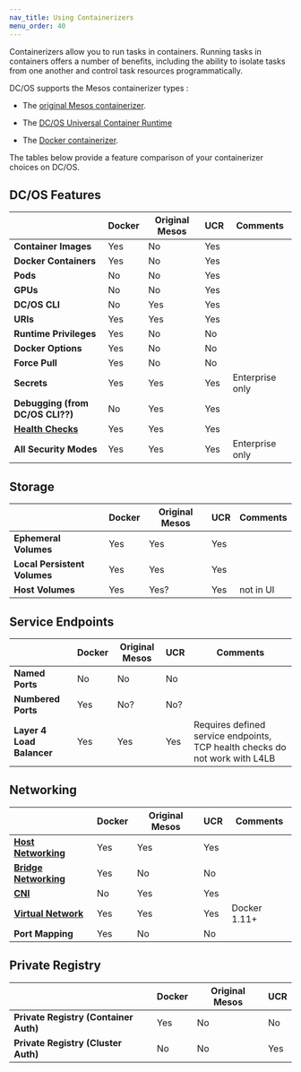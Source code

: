 ```yaml
---
nav_title: Using Containerizers
menu_order: 40
---
```


Containerizers allow you to run tasks in containers. Running tasks in containers offers a number of benefits, including the ability to isolate tasks from one another and control task resources programmatically. <!-- networking... -->

DC/OS supports the Mesos containerizer types :

- The [original Mesos containerizer](/docs/1.8/usage/containerizers/mesos-containerizer/).

- The [DC/OS Universal Container Runtime](/docs/1.8/usage/containerizers/ucr/)

- The [Docker containerizer](/docs/1.8/usage/containerizers/docker-containerizer/).

The tables below provide a feature comparison of your containerizer choices on DC/OS.

## DC/OS Features

| 																				| Docker			| Original Mesos				| UCR 			| Comments |
| --------------------------------------- | ----------- | --------------------- | --------- | -------- |
| **Container Images** 										| Yes					| No										| Yes				|					 |
| **Docker Containers** 									| Yes					| No										| Yes				|					 |
| **Pods**																| No					| No										| Yes				|					 |
| **GPUs**																| No					| No										| Yes				|					 |
| **DC/OS CLI**														| No					| Yes										| Yes				|					 |
| **URIs**																| Yes					| Yes										| Yes				|					 |
| **Runtime Privileges**									| Yes					| No										| No				|					 |
| **Docker Options**											| Yes					| No										| No				|					 |
| **Force Pull**													| Yes					| No										| No				|					 |
| **Secrets**															| Yes					| Yes										| Yes				| Enterprise only |
| **Debugging (from DC/OS CLI??)**				| No					| Yes										| Yes				|					 |
| **[Health Checks](link)**								| Yes					| Yes										| Yes				|					 |
| **All Security Modes**									| Yes					| Yes										| Yes				| Enterprise only |

 <!-- does this mean I have to make this section separate for EE? bleh -->

## Storage

|																					|	Docker			|	Original Mesos				|	UCR				|Comments |
| --------------------------------------- | ----------- | --------------------- | --------- | --------- |
| **Ephemeral Volumes**  									|	Yes					| Yes										| Yes				|						|
| **Local Persistent Volumes**						| Yes					| Yes										| Yes				|						|
| **Host Volumes**												| Yes					| Yes?									| Yes				| not in UI |

## Service Endpoints

|																					|	Docker			|	Original Mesos				|	UCR				|Comments   |
| --------------------------------------- | ----------- | --------------------- | --------- | --------- |
| **Named Ports**													| No					| No										| No				|						|
| **Numbered Ports**											| Yes					| No?										| No?				|						|
| **Layer 4 Load Balancer**								| Yes					| Yes										| Yes				| Requires defined service endpoints, TCP health checks do not work with L4LB |

## Networking

|																					|	Docker			|	Original Mesos				|	UCR				|Comments   |
| --------------------------------------- | ----------- | --------------------- | --------- | --------- |
| **[Host Networking](link)**							| Yes					| Yes										| Yes				|						|
| **[Bridge Networking](link)**						| Yes					| No										| No				|						|
| **[CNI](link?)**												| No					| Yes										| Yes				|						|
| **[Virtual Network](link)**							| Yes					| Yes										| Yes				| Docker 1.11+ |
| **Port Mapping**												| Yes					| No										| No				|						|

## Private Registry

|																					|	Docker			|	Original Mesos				|	UCR				|
| --------------------------------------- | ----------- | --------------------- | --------- |
| **Private Registry (Container Auth)**		| Yes					| No										| No				|
| **Private Registry (Cluster Auth)**			| No					| No										| Yes				|
